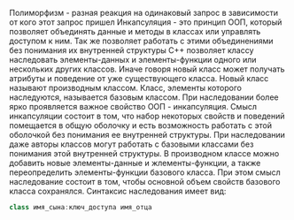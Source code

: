 Полиморфизм - разная реакция на одинаковый запрос в зависимости от кого этот запрос пришел
Инкапсуляция - это принцип ООП, который позволяет объединять данные и методы в классах или управлять доступом к ним. Так же позволяет работать с этими объединениями без понимания их внутренней структуры
C++ позволяет классу наследовать элементы-данных и элементы-функции одного или нескольких других классов. Иначе говоря новый класс может получать атрибуты и поведение от уже существующего класса. Новый класс называют производным классом. Класс, элементы которого наследуются, называется базовым классом. При наследовании более ярко проявляется важное свойство ООП - инкапсуляция. Смысл инкапсуляции состоит в том, что набор некоторых свойств и поведений помещается в общую оболочку и есть возможность работать с этой оболочкой без понимания ее внутренней структуры. При наследовании даже авторы классов могут работать с базовыми классами без понимания этой внутренней структуры.
В производном классе можно добавить новые элементы-данные и жлементы-функции, а также переопределить элементы-функции базового класса. При этом смысл наследование состоит в том, чтобы основной объем свойств базового класса сохранялся.
Синтаксис наследования имеет вид:
```cpp
class имя_сына:ключ_доступа имя_отца 
```
